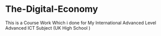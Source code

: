 # The-Digital-Economy
This is a Course Work Which  i done for My International Advanced Level  Advanced ICT Subject (UK High School )
